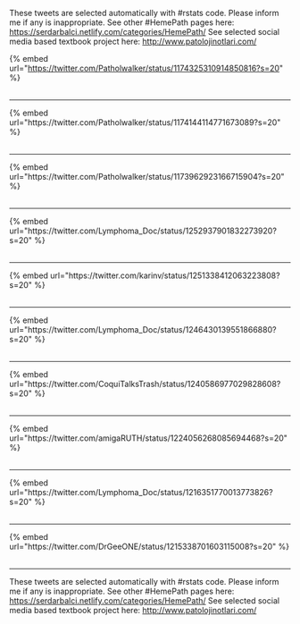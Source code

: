 

These tweets are selected automatically with #rstats code. Please inform me if any is inappropriate.
See other #HemePath pages here: https://serdarbalci.netlify.com/categories/HemePath/ 
See selected social media based textbook project here: http://www.patolojinotlari.com/

{% embed url="https://twitter.com/Patholwalker/status/1174325310914850816?s=20" %}<br>
<br>
<hr>
{% embed url="https://twitter.com/Patholwalker/status/1174144114771673089?s=20" %}<br>
<br>
<hr>
{% embed url="https://twitter.com/Patholwalker/status/1173962923166715904?s=20" %}<br>
<br>
<hr>
{% embed url="https://twitter.com/Lymphoma_Doc/status/1252937901832273920?s=20" %}<br>
<br>
<hr>
{% embed url="https://twitter.com/karinv/status/1251338412063223808?s=20" %}<br>
<br>
<hr>
{% embed url="https://twitter.com/Lymphoma_Doc/status/1246430139551866880?s=20" %}<br>
<br>
<hr>
{% embed url="https://twitter.com/CoquiTalksTrash/status/1240586977029828608?s=20" %}<br>
<br>
<hr>
{% embed url="https://twitter.com/amigaRUTH/status/1224056268085694468?s=20" %}<br>
<br>
<hr>
{% embed url="https://twitter.com/Lymphoma_Doc/status/1216351770013773826?s=20" %}<br>
<br>
<hr>
{% embed url="https://twitter.com/DrGeeONE/status/1215338701603115008?s=20" %}<br>
<br>
<hr>


These tweets are selected automatically with #rstats code. Please inform me if any is inappropriate.
See other #HemePath pages here: https://serdarbalci.netlify.com/categories/HemePath/ 
See selected social media based textbook project here: http://www.patolojinotlari.com/
